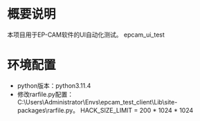 # 概要说明
本项目用于EP-CAM软件的UI自动化测试。
epcam_ui_test

# 环境配置
* python版本：python3.11.4
* 修改rarfile.py配置：C:\Users\Administrator\Envs\epcam_test_client\Lib\site-packages\rarfile.py。
HACK_SIZE_LIMIT = 200 * 1024 * 1024

